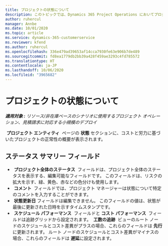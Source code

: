 ```yaml
---
title: プロジェクトの状態について
description: このトピックでは、Dynamics 365 Project Operations においてプロジェクトに割り当てられた状態ついて説明します。
author: ruhercul
manager: Annbe
ms.date: 10/01/2020
ms.topic: article
ms.service: dynamics-365-customerservice
ms.reviewer: kfend
ms.author: ruhercul
ms.openlocfilehash: 336e479ad39653af14cca7930fe63e906b7de489
ms.sourcegitcommit: fd8ea1779db2bb39a428f459ae3293c4fd785572
ms.translationtype: HT
ms.contentlocale: ja-JP
ms.lasthandoff: 10/06/2020
ms.locfileid: "3965682"
---
```

# <a name="understand-project-status"></a>プロジェクトの状態について

_**適用対象 :** リソース/非在庫ベースのシナリオに使用するプロジェクト オペレーション、見積請求に対応する小規模のデプロイ_


 **プロジェクト エンティティ**  ページの **状態** セクションに、コストと労力に基づいたプロジェクトの正常性の概要が表示されます。


## <a name="status-summary-fields"></a>ステータス サマリー フィールド

-  **プロジェクト全体のステータス**  フィールドは、プロジェクト全体のステータスを表示する、編集可能なフィールドです。 このフィールドは、リスクの拡大を示す、緑、黄色、赤などの色分けも使用します。 
-  **コメント**  フィールドでは、プロジェクト マネージャーは状態について特定のコメントを入力することができます。 
-  **状態更新日** フィールドは編集できません。 このフィールドの値は、状態が最後に更新された日時を示すタイムスタンプです。
-  **スケジュール パフォーマンス**  フィールドと **コスト パフォーマンス**  フィールドは追跡グリッドから設定されます。  **工数の追跡**  ビューのルート ノードのスケジュールとコスト差異がプラスの場合、これらのフィールドは **先行**に更新されます。 ルート ノードのスケジュールとコスト差異がマイナスの場合、これらのフィールドは **遅延**に設定されます。
